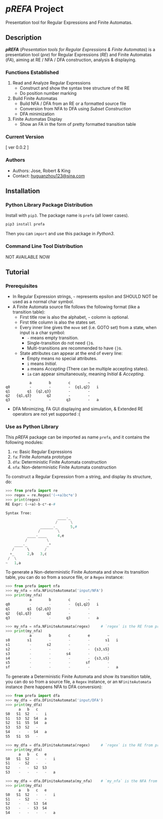 # *pREFA* Project
Presentation tool for Regular Expressions and Finite Automatas.

## Description
***pREFA*** (*Presentation tools for Regular Expressions & Finite Automatas*) is a presentation tool (*pre*) for Regular Expressions (*RE*) and Finite Automatas (*FA*), aiming at RE / NFA / DFA construction, analysis & displaying.

### Functions Established
1. Read and Analyze Regular Expressions
    - Construct and show the syntax tree structure of the RE
    - Do position number marking
2. Build Finite Automatas
    - Build NFA / DFA from an RE or a formatted source file
    - Conversion from NFA to DFA using *Subset Construction*
    - DFA minimization
3. Finite Automatas Display
    - Show an FA in the form of pretty formatted transition table

### Current Version
[ ver 0.0.2 ]

### Authors
- Authors: Jose, Robert & King
- Contact: huguanzhou123@sina.com

## Installation

### Python Library Package Distribution
Install with `pip3`. The package name is `prefa` (all lower cases).
```bash
pip3 install prefa
```
Then you can `import` and use this package in *Python3*.

### Command Line Tool Distribution
NOT AVAILABLE NOW

## Tutorial

### Prerequisites
- In Regular Expression strings, `~` represents epsilon and SHOULD NOT be used as a normal char symbol.
- A Finite Automata source file follows the following format (like a transition table):
    - First title row is also the alphabet, `~` colomn is optional.
    - First title column is also the states set.
    - Every inner line gives the `move` set (i.e. GOTO set) from a state, when input is a char symbol:
        - `-` means empty transition.
        - Single-transition do not need `{}`s.
        - Multi-transitions are recommended to have `{}`s.
    - State attributes can appear at the end of every line:
        - Empty means no special attributes.
        - `i` means *Initial*.
        - `a` means *Accepting* (There can be multiple accepting states).
        - `ia` can appear simultaneously, meaning *Initial & Accepting*.
```
           a        b        c        ~ 
q0         -        -        -  {q1,q2}   i
q1        q1  {q2,q3}        -        -   
q2   {q1,q3}       q2        -        -   
q3         -        -       q3        -   a
```
- DFA Minimizing, FA GUI displaying and simulation, & Extended RE operators are not yet supported :(

### Use as Python Library
This *pREFA* package can be imported as name `prefa`, and it contains the following modules:

1. `re`: Basic Regular Expressions
2. `fa`: Finite Automata prototype
3. `dfa`: Deterministic Finite Automata construction
4. `nfa`: Non-deterministic Finite Automata construction

To construct a Regular Expression from a string, and display its structure, do:
```python
>>> from prefa import re
>>> regex = re.Regex('(~+a)bc*e')
>>> print(regex)
RE Expr: (~+a)-b-c*-e-#

Syntax Tree:
                        ____-_
                       /      \
                ______-_      5,#
               /        \
          ____-____     4,e
         /         \
    ____-_         _*
   /      \       /
  +_      2,b   3,c
 /  \
~   1,a

```

To generate a Non-deterministic Finite Automata and show its transition table, you can do so from a source file, or a `Regex` instance:
```python
>>> from prefa import nfa
>>> my_nfa = nfa.NFiniteAutomata('input/NFA')
>>> print(my_nfa)
           a        b        c        ~ 
q0         -        -        -  {q1,q2}   i
q1        q1  {q2,q3}        -        -   
q2   {q1,q3}       q2        -        -   
q3         -        -       q3        -   a

>>> my_nfa = nfa.NFiniteAutomata(regex)     # `regex` is the RE from previous example
>>> print(my_nfa)
           a        b        c        e        ~
s0        s1        -        -        -       s1   i
s1         -       s2        -        -        -
s2         -        -        -        -  {s3,s5}
s3         -        -       s4        -        - 
s4         -        -        -        -  {s3,s5}   
s5         -        -        -       sf        -   
sf         -        -        -        -        -   a

```

To generate a Deterministic Finite Automata and show its transition table, you can do so from a source file, a `Regex` instance, or an `NFiniteAutomata` instance (here happens NFA to DFA conversion):
```python
>>> from prefa import dfa
>>> my_dfa = dfa.DFiniteAutomata('input/DFA')
>>> print(my_dfa)
      a   b   c 
S0   S1  S2   -   i
S1   S3  S2  S4   a
S2   S1  S5  S4   a
S3   S3  S2   -   
S4    -   -  S4   a
S5   S1  S5   -   

>>> my_dfa = dfa.DFiniteAutomata(regex)     # `regex` is the RE from previous example
>>> print(my_dfa)
      a   b   c   e 
S0   S1  S2   -   -   i
S1    -  S2   -   -   
S2    -   -  S2  S3   
S3    -   -   -   -   a

>>> my_dfa = dfa.DFiniteAutomata(my_nfa)    # `my_nfa` is the NFA from previous example
>>> print(my_dfa)
      a   b   c   e 
S0   S1  S2   -   -   i
S1    -  S2   -   -   
S2    -   -  S3  S4   
S3    -   -  S3  S4   
S4    -   -   -   -   a

```
